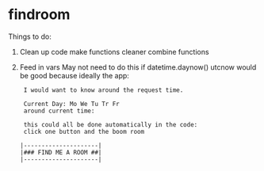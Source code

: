 # findroom

Things to do:


1. Clean up code
    make functions cleaner 
    combine functions
2. Feed in vars
        May not need to do this if datetime.daynow() utcnow
        would be good because ideally the app:
        
        I would want to know around the request time.
        
        Current Day: Mo We Tu Tr Fr
        around current time: 
        
        this could all be done automatically in the code: 
        click one button and the boom room
        
       |---------------------|
       |### FIND ME A ROOM ##|
       |---------------------|


    